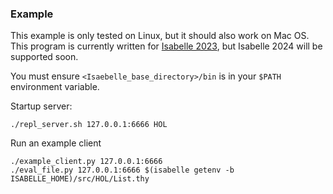 ### Example

This example is only tested on Linux, but it should also work on Mac OS.
This program is currently written for [Isabelle 2023](https://isabelle.in.tum.de/website-Isabelle2023/index.html), but Isabelle 2024 will be supported soon.

You must ensure `<Isaebelle_base_directory>/bin` is in your `$PATH` environment variable.

Startup server:
```
./repl_server.sh 127.0.0.1:6666 HOL
```

Run an example client
```
./example_client.py 127.0.0.1:6666
./eval_file.py 127.0.0.1:6666 $(isabelle getenv -b ISABELLE_HOME)/src/HOL/List.thy
```

